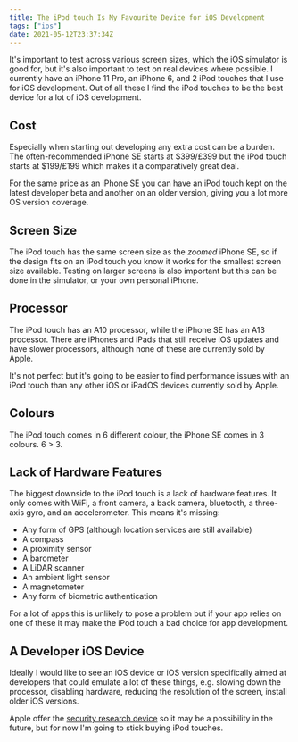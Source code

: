 ```yaml
---
title: The iPod touch Is My Favourite Device for iOS Development
tags: ["ios"]
date: 2021-05-12T23:37:34Z
---
```


It's important to test across various screen sizes, which the iOS simulator is good for, but it's also important to test on real devices where possible. I currently have an iPhone 11 Pro, an iPhone 6, and 2 iPod touches that I use for iOS development. Out of all these I find the iPod touches to be the best device for a lot of iOS development.

<!-- more -->

## Cost

Especially when starting out developing any extra cost can be a burden. The often-recommended iPhone SE starts at $399/£399 but the iPod touch starts at $199/£199 which makes it a comparatively great deal.

For the same price as an iPhone SE you can have an iPod touch kept on the latest developer beta and another on an older version, giving you a lot more OS version coverage.

## Screen Size

The iPod touch has the same screen size as the _zoomed_ iPhone SE, so if the design fits on an iPod touch you know it works for the smallest screen size available. Testing on larger screens is also important but this can be done in the simulator, or your own personal iPhone.

## Processor

The iPod touch has an A10 processor, while the iPhone SE has an A13 processor. There are iPhones and iPads that still receive iOS updates and have slower processors, although none of these are currently sold by Apple.

It's not perfect but it's going to be easier to find performance issues with an iPod touch than any other iOS or iPadOS devices currently sold by Apple.

## Colours

The iPod touch comes in 6 different colour, the iPhone SE comes in 3 colours. 6 > 3.

## Lack of Hardware Features

The biggest downside to the iPod touch is a lack of hardware features. It only comes with WiFi, a front camera, a back camera, bluetooth, a three-axis gyro, and an accelerometer. This means it's missing:

- Any form of GPS (although location services are still available)
- A compass
- A proximity sensor
- A barometer
- A LiDAR scanner
- An ambient light sensor
- A magnetometer
- Any form of biometric authentication

For a lot of apps this is unlikely to pose a problem but if your app relies on one of these it may make the iPod touch a bad choice for app development.

## A Developer iOS Device

Ideally I would like to see an iOS device or iOS version specifically aimed at developers that could emulate a lot of these things, e.g. slowing down the processor, disabling hardware, reducing the resolution of the screen, install older iOS versions.

Apple offer the [security research device](https://developer.apple.com/programs/security-research-device/) so it may be a possibility in the future, but for now I'm going to stick buying iPod touches.
